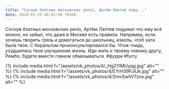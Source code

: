 ```yaml
---
title: "Соснув блатных московских penis, Артём Лаптев поду..."
date: 2024-03-25 06:01:00 +0300
---
```


Соснув блатных московских penis, Артём Лаптев подумал что ему всё можно, но забыл, что даже в Москве есть правила. Например, если хочешь творить грязь и домогаться до школьниц, изволь, чтоб хата была твоя. С Керальтом проконсультировался бы.
Чтож гнида, ухудшилась твоя улучшенная жизнь. Иди жить к твоему новому другу, Рембо, будете вместе говном обмазываться.
#фурри #furry


{% include media.html f="/assets/vk_photos/4/_Hg2YlMUyqg.jpg" alt="" %}
{% include media.html f="/assets/vk_photos/4/EYrH39FJiUk.jpg" alt="" %}
{% include media.html f="/assets/vk_photos/4/2mvSwhV7zns.jpg" alt="" %}
